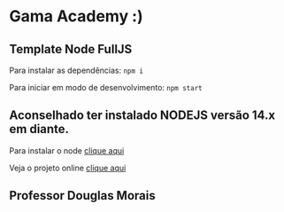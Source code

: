 # Gama Academy :)
## Template Node FullJS


Para instalar as dependências:
`npm i`

Para iniciar em modo de desenvolvimento:
`npm start`

## Aconselhado ter instalado NODEJS versão 14.x em diante.

Para instalar o node [clique aqui](https://nodejs.org/en/)

Veja o projeto online [clique aqui](https://boas-praticas.vercel.app/)

## Professor Douglas Morais